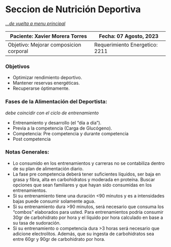 # Seccion de Nutrición Deportiva
_[...de vuelta a menu principal](./nutri-fit.md)_

| Paciente: Xavier Morera Torres| Fecha: 07 Agosto, 2023 |
| -- | --
| Objetivo: Mejorar composicion corporal | Requerimiento Energetico: 2211 |

### Objetivos
* Optimizar rendimiento deportivo. 
* Mantener reservas energéticas.
* Recuperarse óptimamente.

### Fases de la Alimentación del Deportista:
_debe coincidir con el ciclo de entrenamiento_

* Entrenamiento y desarrollo (el “día a día”).
* Previa a la competencia (Carga de Glucógeno).
* Competencia: Pre competencia y durante competencia 
* Post competencia

### Notas Generales:
* Lo consumido en los entrenamientos y carreras no se contabiliza dentro de su plan de alimentación diario.
* La fase pre competencia deberá tener suficientes líquidos, ser baja en grasa y fibra, alta en carbohidratos y moderada en proteína. Buscar opciones que sean familiares y que hayan sido consumidas en los entrenamientos.
* Si su entrenamiento tiene una duración <90 minutos y es a intensidades bajas puede consumir solamente agua.
* Si su entrenamiento dura >90 minutos, será necesario que consuma los “combos” elaborados para usted. Para entrenamientos podría consumir 30gr de carbohidrato por hora y el líquido por hora calculado en base a su tasa de sudoración.
* Si su entrenamiento o competencia dura >3 horas será necesario que adicione electrolitos. Además, que su ingesta de carbohidratos sea entre 60gr y 90gr de carbohidrato por hora.
